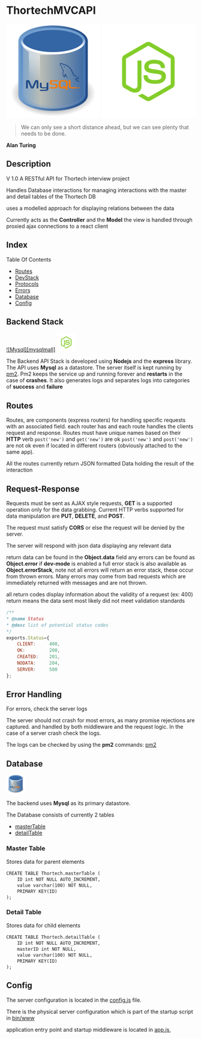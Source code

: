 
# ThortechMVCAPI

[![Mysql][mysql]](https://www.mongodb.com/)
[![Nodejs][node]](https://nodejs.org/en/)

[node]:  public/icons/nodejs-icon-medium.png "Nodejs"
[mysql]: public/icons/mysql-icon-medium.png "Mysql"

[nodesmall]:  public/icons/nodejs-icon-small.png "Nodejs"
[mysqlsmall]: public/icons/mysql-icon-small.png "Mysql"

> We can only see a short distance ahead, but we can see plenty that needs to be done.
>
**Alan Turing**

## Description

V 1.0
A RESTful API for Thortech interview project

Handles Database interactions for managing interactions with
the master and detail tables of the Thortech DB

uses a modelled approach for displaying relations between the data

Currently acts as the **Controller** and the **Model** the view is handled
through proxied ajax connections to a react client

## Index

Table Of Contents
+ [Routes](#routes "Server Routing Components")
+ [DevStack](#backend-stack "Technologies Used In The Development/Production Of The Backend")
+ [Protocols](#request-response "Communication Protocols")
+ [Errors](#error-handling "How To Handle Errors")
+ [Database](#database "Database Configuration/Tables/Schemes")
+ [Config](#config "Server Configuration Files")

## Backend Stack

[![Mysql][mysqlmall]](https://www.mysql.com/)
[![Nodejs][nodesmall]](https://nodejs.org/en/)

The Backend API Stack is developed using **Nodejs** and the **express** library.
The API uses **Mysql** as a datastore.
The server itself is kept running by [pm2](http://pm2.keymetrics.io/). Pm2 keeps the service up and running forever and **restarts** in the case of **crashes**. It also generates logs and separates logs into categories of **success** and **failure**

## Routes

Routes, are components (express routers) for handling specific requests with an associated field.
each router has and each route handles the clients request and response. Routes must have unique names based on their **HTTP** verb `post('new')` and `get('new')` are ok `post('new')` and `post('new')` are not ok even if located in different routers (obviously attached to the same app).

All the routes currently return JSON formatted Data holding the result of the interaction

## Request-Response

Requests must be sent as AJAX style requests,
**GET** is a supported operation only for the data grabbing.
Current HTTP verbs supported for data manipulation are
**PUT**, **DELETE**, and **POST**.

The request must satisfy **CORS** or else the request 
will be denied by the server.

The server will respond with json data displaying
any relevant data

return data can be found in the **Object.data** field
any errors can be found as **Object.error**
if **dev-mode** is enabled a full error stack is also available as **Object.errorStack**, note not all errors will return an error stack, these occur from thrown errors. Many errors may come from bad requests which are immediately returned with messages and are not thrown.

all return codes display information about the validity of a request
(ex: 400) return means the data sent most likely did not meet validation standards

```javascript
/**
* @name Status
* @desc list of potential status codes 
*/
exports.Status={
    CLIENT:     400,
    OK:         200,
    CREATED:    201,
    NODATA:     204,
    SERVER:     500
};
```

## Error Handling

For errors, check the server logs

The server should not crash for most errors, as many promise rejections are captured. and handled by both middleware and the request logic. 
In the case of a server crash check the logs.

The logs can be checked by using the **pm2** commands: [pm2](http://pm2.keymetrics.io/)

## Database

[![Mysql][mysqlsmall]](https://www.mysql.com/)

The backend uses **Mysql** as its primary datastore.

The Database consists of currently 2 tables
+ [masterTable](#master-table "Scheme For Parent Data")
+ [detailTable](#detail-table "Scheme For Child Data")

### Master Table
Stores data for parent elements
    
```mysql
CREATE TABLE Thortech.masterTable (
	ID int NOT NULL AUTO_INCREMENT,
	value varchar(100) NOT NULL,
	PRIMARY KEY(ID)
);
```

### Detail Table
Stores data for child elements
    
```mysql
CREATE TABLE Thortech.detailTable (
	ID int NOT NULL AUTO_INCREMENT,
	masterID int NOT NULL,
	value varchar(100) NOT NULL,
	PRIMARY KEY(ID)	
);
```

## Config

The server configuration is located in the [config.js](config/config.js) file.

There is the physical server configuration which is part of the startup script
in [bin/www](bin/www)

application entry point and startup middleware is located in [app.js](app.js),
